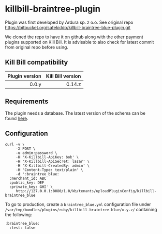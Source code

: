 killbill-braintree-plugin
=========================

Plugin was first developed by Ardura sp. z o.o.
See original repo https://bitbucket.org/safekiddo/killbill-braintree-blue-plugin.git

We cloned the repo to have it on github along with the other payment plugins supported on Kill Bill.
It is advisable to also check for latest commit from original repo before using.

Kill Bill compatibility
-----------------------

| Plugin version | Kill Bill version |
| -------------: | ----------------: |
| 0.0.y          | 0.14.z            |

Requirements
------------

The plugin needs a database. The latest version of the schema can be found [here](https://github.com/killbill/killbill-braintree-blue-plugin/blob/master/db/ddl.sql).

Configuration
-------------

```
curl -v \
     -X POST \
     -u admin:password \
     -H 'X-Killbill-ApiKey: bob' \
     -H 'X-Killbill-ApiSecret: lazar' \
     -H 'X-Killbill-CreatedBy: admin' \
     -H 'Content-Type: text/plain' \
     -d ':braintree_blue:
  :merchant_id: ABC
  :public_key: DEF
  :private_key: GHI' \
     http://127.0.0.1:8080/1.0/kb/tenants/uploadPluginConfig/killbill-braintree_blue
```

To go to production, create a `braintree_blue.yml` configuration file under `/var/tmp/bundles/plugins/ruby/killbill-braintree-blue/x.y.z/` containing the following:

```
:braintree_blue:
  :test: false
```

